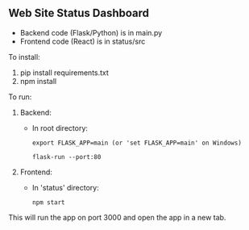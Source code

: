 ## Web Site Status Dashboard

* Backend code (Flask/Python) is in main.py
* Frontend code (React) is in status/src

To install:
1. pip install requirements.txt
2. npm install

To run:
1. Backend:
     - In root directory:

           export FLASK_APP=main (or 'set FLASK_APP=main' on Windows)

           flask-run --port:80

2. Frontend:
     - In 'status' directory:

           npm start


This will run the app on port 3000 and open the app in a new tab.
